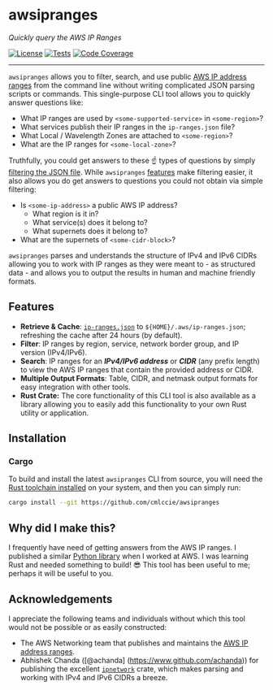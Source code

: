 # awsipranges

_Quickly query the AWS IP Ranges_

[![License](https://img.shields.io/badge/license-BSD%E2%80%932%E2%80%93Clause%E2%80%93Patent-blue)](https://opensource.org/license/bsdpluspatent)
[![Tests](https://github.com/cmlccie/awsipranges/actions/workflows/tests.yml/badge.svg?branch=main)](https://github.com/cmlccie/awsipranges/actions/workflows/tests.yml)
[![Code Coverage](https://codecov.io/gh/cmlccie/awsipranges/graph/badge.svg?token=2NS0NOYQ0Y)](https://codecov.io/gh/cmlccie/awsipranges)

---

`awsipranges` allows you to filter, search, and use public [AWS IP address ranges](https://docs.aws.amazon.com/vpc/latest/userguide/aws-ip-ranges.html) from the command line without writing complicated JSON parsing scripts or commands. This single-purpose CLI tool allows you to quickly answer questions like:

- What IP ranges are used by `<some-supported-service>` in `<some-region>`?
- What services publish their IP ranges in the `ip-ranges.json` file?
- What Local / Wavelength Zones are attached to `<some-region>`?
- What are the IP ranges for `<some-local-zone>`?

Truthfully, you could get answers to these ☝️ types of questions by simply [filtering the JSON file](https://docs.aws.amazon.com/vpc/latest/userguide/aws-ip-work-with.html#filter-json-file). While `awsipranges` [features](#features) make filtering easier, it also allows you do get answers to questions you could not obtain via simple filtering:

- Is `<some-ip-address>` a public AWS IP address?
  - What region is it in?
  - What service(s) does it belong to?
  - What supernets does it belong to?
- What are the supernets of `<some-cidr-block>`?

`awsipranges` parses and understands the structure of IPv4 and IPv6 CIDRs allowing you to work with IP ranges as they were meant to - as structured data - and allows you to output the results in human and machine friendly formats.

## Features

- **Retrieve & Cache**: [`ip-ranges.json`](https://ip-ranges.amazonaws.com/ip-ranges.json) to `${HOME}/.aws/ip-ranges.json`; refreshing the cache after 24 hours (by default).
- **Filter**: IP ranges by region, service, network border group, and IP version (IPv4/IPv6).
- **Search**: IP ranges for an _**IPv4/IPv6 address**_ or _**CIDR**_ (any prefix length) to view the AWS IP ranges that contain the provided address or CIDR.
- **Multiple Output Formats**: Table, CIDR, and netmask output formats for easy integration with other tools.
- **Rust Crate:** The core functionality of this CLI tool is also available as a library allowing you to easily add this functionality to your own Rust utility or application.

## Installation

### Cargo

To build and install the latest `awsipranges` CLI from source, you will need the [Rust toolchain installed](https://www.rust-lang.org/tools/install) on your system, and then you can simply run:

```bash
cargo install --git https://github.com/cmlccie/awsipranges
```

## Why did I make this?

I frequently have need of getting answers from the AWS IP ranges. I published a similar [Python library](https://github.com/aws-samples/awsipranges) when I worked at AWS. I was learning Rust and needed something to build! 😎 This tool has been useful to me; perhaps it will be useful to you.

## Acknowledgements

I appreciate the following teams and individuals without which this tool would not be possible or as easily constructed:

- The AWS Networking team that publishes and maintains the [AWS IP address ranges](https://docs.aws.amazon.com/vpc/latest/userguide/aws-ip-ranges.html).
- Abhishek Chanda ([@achanda] (https://www.github.com/achanda)) for publishing the excellent [`ipnetwork`](https://crates.io/crates/ipnetwork) crate, which makes parsing and working with IPv4 and IPv6 CIDRs a breeze.
